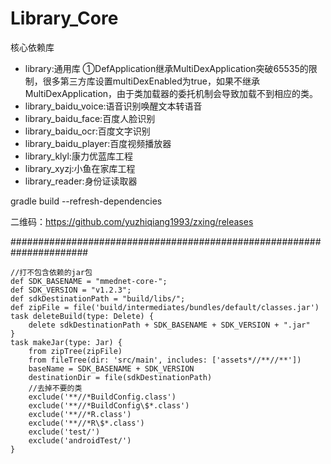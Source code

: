 # Library_Core

核心依赖库

* library:通用库
    ①DefApplication继承MultiDexApplication突破65535的限制，很多第三方库设置multiDexEnabled为true，如果不继承MultiDexApplication，由于类加载器的委托机制会导致加载不到相应的类。
* library_baidu_voice:语音识别唤醒文本转语音
* library_baidu_face:百度人脸识别
* library_baidu_ocr:百度文字识别
* library_baidu_player:百度视频播放器
* library_klyl:康力优蓝库工程
* library_xyzj:小鱼在家库工程
* library_reader:身份证读取器


gradle build --refresh-dependencies

二维码：https://github.com/yuzhiqiang1993/zxing/releases


######################################################################

```
//打不包含依赖的jar包
def SDK_BASENAME = "mmednet-core-";
def SDK_VERSION = "v1.2.3";
def sdkDestinationPath = "build/libs/";
def zipFile = file('build/intermediates/bundles/default/classes.jar')
task deleteBuild(type: Delete) {
    delete sdkDestinationPath + SDK_BASENAME + SDK_VERSION + ".jar"
}
task makeJar(type: Jar) {
    from zipTree(zipFile)
    from fileTree(dir: 'src/main', includes: ['assets*//**//**'])
    baseName = SDK_BASENAME + SDK_VERSION
    destinationDir = file(sdkDestinationPath)
    //去掉不要的类
    exclude('**//*BuildConfig.class')
    exclude('**//*BuildConfig\$*.class')
    exclude('**//*R.class')
    exclude('**//*R\$*.class')
    exclude('test/')
    exclude('androidTest/')
}
```